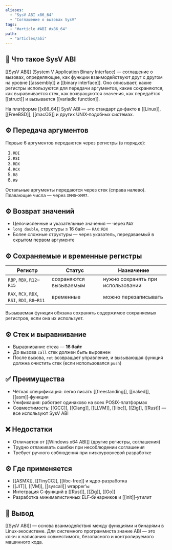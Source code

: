 ```yaml
---
aliases:
  - "SysV ABI x86_64"
  - "Соглашение о вызовах SysV"
tags:
  - "#article #ABI #x86_64"
path:
  - "articles/abi"
---
```


## 🧠 Что такое SysV ABI

[[SysV ABI]] (System V Application Binary Interface) — соглашение о вызовах, определяющее, как функции взаимодействуют друг с другом на уровне [[assembly]] и [[binary interface]]. Оно описывает, какие регистры используются для передачи аргументов, какие сохраняются, как выравнивается стек, как возвращаются значения, как передаётся [[struct]] и вызывается [[variadic function]].

На платформе [[x86_64]] SysV ABI — это стандарт де‑факто в [[Linux]], [[FreeBSD]], [[macOS]] и других UNIX‑подобных системах.

## ⚙️ Передача аргументов

Первые 6 аргументов передаются через регистры (в порядке):

1. `RDI`  
2. `RSI`  
3. `RDX`  
4. `RCX`  
5. `R8`  
6. `R9`

Остальные аргументы передаются через стек (справа налево). Плавающие числа — через `XMM0`–`XMM7`.

## ⚙️ Возврат значений

- Целочисленные и указательные значения — через `RAX`
- `long double`, структуры ≤ 16 байт — `RAX:RDX`
- Более сложные структуры — через указатель, передаваемый в скрытом первом аргументе

## ⚙️ Сохраняемые и временные регистры

| Регистр | Статус       | Назначение                    |
|---------|--------------|-------------------------------|
| `RBP`, `RBX`, `R12`–`R15` | сохраняются вызываемым      | нужно сохранять при использовании |
| `RAX`, `RCX`, `RDX`, `RSI`, `RDI`, `R8`–`R11` | временные | можно перезаписывать         |

Вызываемая функция обязана сохранять содержимое сохраняемых регистров, если она их использует.

## ⚙️ Стек и выравнивание

- Выравнивание стека — **16 байт**
- До вызова `call` стек должен быть выровнен
- После вызова, `ret` возвращает управление, и вызывающая функция должна очистить стек (если использовался `push`)

## ✅ Преимущества

- Чёткая спецификация: легко писать [[freestanding]], [[naked]], [[asm]]‑функции
- Унификация: работает одинаково на всех POSIX‑платформах
- Совместимость: [[GCC]], [[Clang]], [[LLVM]], [[libc]], [[Zig]], [[Rust]] — все используют SysV ABI

## ❌ Недостатки

- Отличается от [[Windows x64 ABI]] (другие регистры, соглашения)
- Трудно отлаживать ошибки при несоблюдении соглашения
- Требует ручного соблюдения при низкоуровневой разработке

## ⚙️ Где применяется

- [[ASMX]], [[TinyCC]], [[libc-free]] и ядро‑разработка
- [[JIT]], [[VM]], [[syscall]] wrapper’ы
- Интеграция C‑функций в [[Rust]], [[Zig]], [[Go]]
- Разработка минималистичных ELF‑бинарников и [[init]]‑утилит

## 🔗 Вывод

[[SysV ABI]] — основа взаимодействия между функциями и бинарями в Linux‑экосистеме. Для системного программиста знание ABI — это ключ к написанию совместимого, безопасного и контролируемого машинного кода.